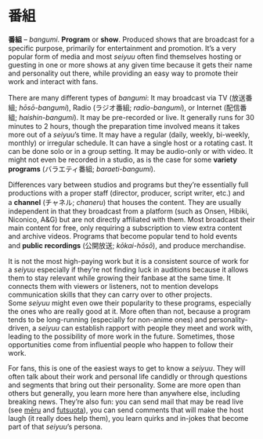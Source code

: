 # 番組

**番組** – *bangumi*. **Program** or **show**. Produced shows that are broadcast for a specific purpose, primarily for entertainment and promotion. It’s a very popular form of media and most *seiyuu* often find themselves hosting or guesting in one or more shows at any given time because it gets their name and personality out there, while providing an easy way to promote their work and interact with fans.

There are many different types of *bangumi*: It may broadcast via TV (放送番組; *hōsō-bangumi*), Radio (ラジオ番組; *radio-bangumi*), or Internet (配信番組; *haishin-bangumi*). It may be pre-recorded or live. It generally runs for 30 minutes to 2 hours, though the preparation time involved means it takes more out of a *seiyuu*’s time. It may have a regular (daily, weekly, bi-weekly, monthly) or irregular schedule. It can have a single host or a rotating cast. It can be done solo or in a group setting. It may be audio-only or with video. It might not even be recorded in a studio, as is the case for some **variety programs** (バラエティ番組; *baraeti-bangumi*).

Differences vary between studios and programs but they’re essentially full productions with a proper staff (director, producer, script writer, etc.) and a **channel** (チャネル; *chaneru*) that houses the content. They are usually independent in that they broadcast from a platform (such as Onsen, Hibiki, Niconico, A&G) but are not directly affiliated with them. Most broadcast their main content for free, only requiring a subscription to view extra content and archive videos. Programs that become popular tend to hold events and **public recordings** (公開放送; *kōkai-hōsō*), and produce merchandise.

It is not the most high-paying work but it is a consistent source of work for a *seiyuu* especially if they’re not finding luck in auditions because it allows them to stay relevant while growing their fanbase at the same time. It connects them with viewers or listeners, not to mention develops communication skills that they can carry over to other projects. Some *seiyuu* might even owe their popularity to these programs, especially the ones who are really good at it. More often than not, because a program tends to be long-running (especially for non-anime ones) and personality-driven, a *seiyuu* can establish rapport with people they meet and work with, leading to the possibility of more work in the future. Sometimes, those opportunities come from influential people who happen to follow their work. 

For fans, this is one of the easiest ways to get to know a *seiyuu*. They will often talk about their work and personal life candidly or through questions and segments that bring out their personality. Some are more open than others but generally, you learn more here than anywhere else, including breaking news. They’re also fun: you can send mail that may be read live (see [mēru](https://seiyuu.yakuaru.com/%E3%83%A1%E3%83%BC%E3%83%AB%20=%20%28%E3%81%8A%29%E4%BE%BF%E3%82%8A) and [futsuota](https://seiyuu.yakuaru.com/%E3%81%B5%E3%81%A4%E3%81%8A%E3%81%9F)), you can send comments that will make the host laugh (it really does help them), you learn quirks and in-jokes that become part of that *seiyuu*’s persona.
